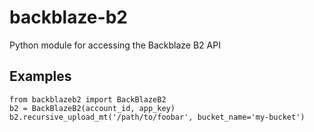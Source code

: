 backblaze-b2
============
Python module for accessing the Backblaze B2 API


Examples
-----
    from backblazeb2 import BackBlazeB2
    b2 = BackBlazeB2(account_id, app_key)
    b2.recursive_upload_mt('/path/to/foobar', bucket_name='my-bucket')

